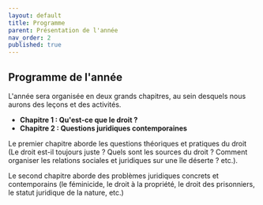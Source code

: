 ```yaml
---
layout: default
title: Programme
parent: Présentation de l'année
nav_order: 2
published: true
---
```

## Programme de l'année

L'année sera organisée en deux grands chapitres, au sein desquels nous aurons des leçons et des activités.

- **Chapitre 1 : Qu'est-ce que le droit ?**
- **Chapitre 2 : Questions juridiques contemporaines**

Le premier chapitre aborde les questions théoriques et pratiques du droit (Le droit est-il toujours juste ? Quels sont les sources du droit ? Comment organiser les relations sociales et juridiques sur une île déserte ? etc.).

Le second chapitre aborde des problèmes juridiques concrets et contemporains (le féminicide, le droit à la propriété, le droit des prisonniers, le statut juridique de la nature, etc.)
